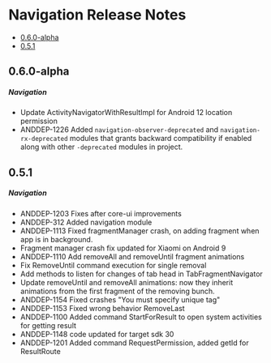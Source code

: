 # Navigation Release Notes

- [0.6.0-alpha](#060-alpha)
- [0.5.1](#051)

## 0.6.0-alpha
##### Navigation
* Update ActivityNavigatorWithResultImpl for Android 12 location permission
* ANDDEP-1226 Added `navigation-observer-deprecated` and `navigation-rx-deprecated` modules that grants backward compatibility if enabled along with other `-deprecated` modules in project.

## 0.5.1
##### Navigation
* ANDDEP-1203 Fixes after core-ui improvements
* ANDDEP-312 Added navigation module
* ANDDEP-1113 Fixed fragmentManager crash, on adding fragment when app is in background.
* Fragment manager crash fix updated for Xiaomi on Android 9
* ANDDEP-1110 Add removeAll and removeUntil fragment animations
* Fix RemoveUntil command execution for single removal
* Add methods to listen for changes of tab head in TabFragmentNavigator
* Update removeUntil and removeAll animations: now they inherit animations from the first fragment of the removing bunch.
* ANDDEP-1154 Fixed crashes "You must specify unique tag"
* ANDDEP-1153 Fixed wrong behavior RemoveLast
* ANDDEP-1100 Added command StartForResult to open system activities for getting result
* ANDDEP-1148 code updated for target sdk 30
* ANDDEP-1201 Added command RequestPermission, added getId for ResultRoute